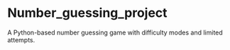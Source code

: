 # Number_guessing_project
A Python-based number guessing game with difficulty modes and limited attempts.
